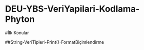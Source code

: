 # DEU-YBS-VeriYapilari-Kodlama-Phyton

#İlk Konular 

##String-VeriTipleri-Print()-FormatBiçimlendirme 

